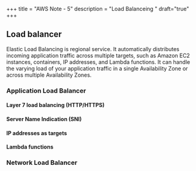 +++
title = "AWS Note - 5"
description = "Load Balanceing "
draft="true"
+++


## Load balancer

Elastic Load Balancing is regional service. It automatically distributes incoming application traffic across multiple targets, such as Amazon EC2 instances, containers, IP addresses, and Lambda functions. It can handle the varying load of your application traffic in a single Availability Zone or across multiple Availability Zones. 

### Application Load Balancer

#### Layer 7 load balancing (HTTP/HTTPS)
#### Server Name Indication (SNI)
#### IP addresses as targets
#### Lambda functions



### Network Load Balancer



